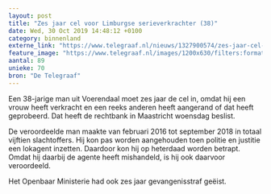 ```yaml
---
layout: post
title: "Zes jaar cel voor Limburgse serieverkrachter (38)"
date: Wed, 30 Oct 2019 14:48:12 +0100
category: binnenland
externe_link: "https://www.telegraaf.nl/nieuws/1327900574/zes-jaar-cel-voor-limburgse-serieverkrachter-38"
feature_image: "https://www.telegraaf.nl/images/1200x630/filters:format(jpeg):quality(80)/cdn-kiosk-api.telegraaf.nl/02ee6466-fb1c-11e9-86a9-0217670beecd.jpg"
aantal: 89
unieke: 70
bron: "De Telegraaf"
---
```


<p class="intro">Een 38-jarige man uit Voerendaal moet zes jaar de cel in, omdat hij een vrouw heeft verkracht en een reeks anderen heeft aangerand of dat heeft geprobeerd. Dat heeft de rechtbank in Maastricht woensdag beslist.</p> <p>De veroordeelde man maakte van februari 2016 tot september 2018 in totaal vijftien slachtoffers. Hij kon pas worden aangehouden toen politie en justitie een lokagent inzetten. Daardoor kon hij op heterdaad worden betrapt. Omdat hij daarbij de agente heeft mishandeld, is hij ook daarvoor veroordeeld.</p><p>Het Openbaar Ministerie had ook zes jaar gevangenisstraf geëist.</p>
